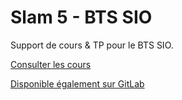 # Slam 5 - BTS SIO

Support de cours &amp; TP pour le BTS SIO.

[Consulter les cours](https://c4software.github.io/bts-sio/)

[Disponible également sur GitLab](https://gitlab.com/bts-sio-chevrollier/slam5)